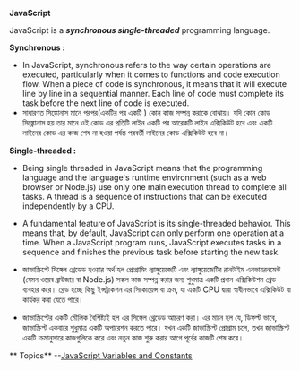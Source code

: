 **JavaScript**

JavaScript is a ***synchronous single-threaded*** programming language.

**Synchronous :** 

- In JavaScript, synchronous refers to the way certain operations are executed, particularly when it comes to functions and code execution flow. When a piece of code is synchronous, it means that it will execute line by line in a sequential manner. Each line of code must complete its task before the next line of code is executed.
- সাধারণত সিঙ্ক্রোনাস মানে পরপর(একটির  পর একটি ) কোন কাজ সম্পন্ন করাকে বোঝায়। যদি কোন কোড সিঙ্ক্রোনাস হয় তার মানে ওই কোড এর  প্রতিটি লাইন একটি পর আরেকটি লাইন এক্সিকিউট হবে এবং একটি লাইনের কোড এর কাজ শেষ না হওয়া পর্যন্ত পরবর্তী লাইনের কোড এক্সিকিউট হবে না। 

**Single-threaded :** 

- Being single threaded in JavaScript means that the programming language and the language's runtime environment (such as a web browser or Node.js) use only one main execution thread to complete all tasks. A thread is a sequence of instructions that can be executed independently by a CPU.

- A fundamental feature of JavaScript is its single-threaded behavior. This means that, by default, JavaScript can only perform one operation at a time. When a JavaScript program runs, JavaScript executes tasks in a sequence and finishes the previous task before starting the new task.


- জাভাস্ক্রিপ্টে সিঙ্গেল থ্রেডেড হওয়ার অর্থ হল প্রোগ্রামিং ল্যাঙ্গুয়েজেটি  এবং ল্যাঙ্গুয়েজেটির রানটাইম এনভায়রনমেন্ট (যেমন ওয়েব ব্রাউজার বা Node.js) সকল কাজ সম্পন্ন করার জন্য শুধুমাত্র একটি প্রধান এক্সিকিউশন থ্রেড ব্যবহার করে। থ্রেড হচ্ছে কিছু ইন্সট্রাকশন এর সিকোয়েন্স বা ক্রম, যা একটি CPU দ্বারা স্বাধীনভাবে এক্সিকিউট বা কার্যকর করা যেতে পারে।

- জাভাস্ক্রিপ্টের একটি মৌলিক বৈশিষ্ট্যই হল এর  সিঙ্গেল থ্রেডেড আচরণ করা। এর মানে হল যে, ডিফল্ট ভাবে, জাভাস্ক্রিপ্ট একবারে শুধুমাত্র একটি অপারেশন করতে পারে। যখন একটি জাভাস্ক্রিপ্ট প্রোগ্রাম চলে, তখন জাভাস্ক্রিপ্ট একটি ক্রমানুসারে কাজগুলিকে করে এবং নতুন কাজ শুরু করার আগে পূর্বের কাজটি শেষ করে। 

** Topics**
--[JavaScript Variables and Constants](JavaScript-Variables-and-Constants)
